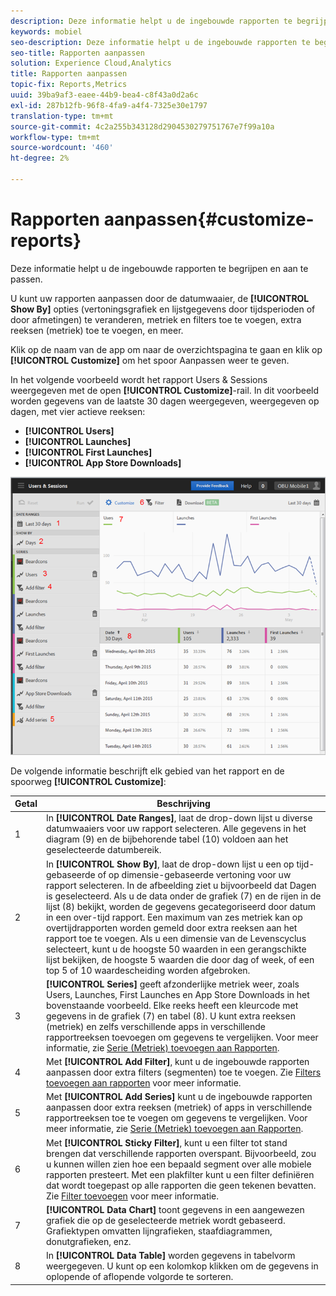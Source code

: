 ```yaml
---
description: Deze informatie helpt u de ingebouwde rapporten te begrijpen en aan te passen.
keywords: mobiel
seo-description: Deze informatie helpt u de ingebouwde rapporten te begrijpen en aan te passen.
seo-title: Rapporten aanpassen
solution: Experience Cloud,Analytics
title: Rapporten aanpassen
topic-fix: Reports,Metrics
uuid: 39ba9af3-eaee-44b9-bea4-c8f43a0d2a6c
exl-id: 287b12fb-96f8-4fa9-a4f4-7325e30e1797
translation-type: tm+mt
source-git-commit: 4c2a255b343128d2904530279751767e7f99a10a
workflow-type: tm+mt
source-wordcount: '460'
ht-degree: 2%

---
```


# Rapporten aanpassen{#customize-reports}

Deze informatie helpt u de ingebouwde rapporten te begrijpen en aan te passen.

U kunt uw rapporten aanpassen door de datumwaaier, de **[!UICONTROL Show By]** opties (vertoningsgrafiek en lijstgegevens door tijdsperioden of door afmetingen) te veranderen, metriek en filters toe te voegen, extra reeksen (metriek) toe te voegen, en meer.

Klik op de naam van de app om naar de overzichtspagina te gaan en klik op **[!UICONTROL Customize]** om het spoor Aanpassen weer te geven.

In het volgende voorbeeld wordt het rapport Users &amp; Sessions weergegeven met de open **[!UICONTROL Customize]**-rail. In dit voorbeeld worden gegevens van de laatste 30 dagen weergegeven, weergegeven op dagen, met vier actieve reeksen:

* **[!UICONTROL Users]**
* **[!UICONTROL Launches]**
* **[!UICONTROL First Launches]**
* **[!UICONTROL App Store Downloads]**

![](assets/reports.png)

De volgende informatie beschrijft elk gebied van het rapport en de spoorweg **[!UICONTROL Customize]**:

| Getal | Beschrijving |
|--- |--- |
| 1 | In **[!UICONTROL Date Ranges]**, laat de drop-down lijst u diverse datumwaaiers voor uw rapport selecteren. Alle gegevens in het diagram (9) en de bijbehorende tabel (10) voldoen aan het geselecteerde datumbereik. |
| 2 | In **[!UICONTROL Show By]**, laat de drop-down lijst u een op tijd-gebaseerde of op dimensie-gebaseerde vertoning voor uw rapport selecteren.  In de afbeelding ziet u bijvoorbeeld dat Dagen is geselecteerd. Als u de data onder de grafiek (7) en de rijen in de lijst (8) bekijkt, worden de gegevens gecategoriseerd door datum in een over-tijd rapport. Een maximum van zes metriek kan op overtijdrapporten worden gemeld door extra reeksen aan het rapport toe te voegen.  Als u een dimensie van de Levenscyclus selecteert, kunt u de hoogste 50 waarden in een gerangschikte lijst bekijken, de hoogste 5 waarden die door dag of week, of een top 5 of 10 waardescheiding worden afgebroken. |
| 3 | **[!UICONTROL Series]** geeft afzonderlijke metriek weer, zoals Users, Launches, First Launches en App Store Downloads in het bovenstaande voorbeeld. Elke reeks heeft een kleurcode met gegevens in de grafiek (7) en tabel (8).  U kunt extra reeksen (metriek) en zelfs verschillende apps in verschillende rapportreeksen toevoegen om gegevens te vergelijken.  Voor meer informatie, zie [Serie (Metriek) toevoegen aan Rapporten](/help/using/usage/reports-customize/t-reports-series.md). |
| 4 | Met **[!UICONTROL Add Filter]**, kunt u de ingebouwde rapporten aanpassen door extra filters (segmenten) toe te voegen.  Zie [Filters toevoegen aan rapporten](/help/using/usage/reports-customize/t-reports-customize.md) voor meer informatie. |
| 5 | Met **[!UICONTROL Add Series]** kunt u de ingebouwde rapporten aanpassen door extra reeksen (metriek) of apps in verschillende rapportreeksen toe te voegen om gegevens te vergelijken.  Voor meer informatie, zie [Serie (Metriek) toevoegen aan Rapporten](/help/using/usage/reports-customize/t-reports-series.md). |
| 6 | Met **[!UICONTROL Sticky Filter]**, kunt u een filter tot stand brengen dat verschillende rapporten overspant. Bijvoorbeeld, zou u kunnen willen zien hoe een bepaald segment over alle mobiele rapporten presteert. Met een plakfilter kunt u een filter definiëren dat wordt toegepast op alle rapporten die geen tekenen bevatten.  Zie [Filter toevoegen](/help/using/usage/reports-customize/t-sticky-filter.md) voor meer informatie. |
| 7 | **[!UICONTROL Data Chart]** toont gegevens in een aangewezen grafiek die op de geselecteerde metriek wordt gebaseerd. Grafiektypen omvatten lijngrafieken, staafdiagrammen, donutgrafieken, enz. |
| 8 | In **[!UICONTROL Data Table]** worden gegevens in tabelvorm weergegeven. U kunt op een kolomkop klikken om de gegevens in oplopende of aflopende volgorde te sorteren. |
